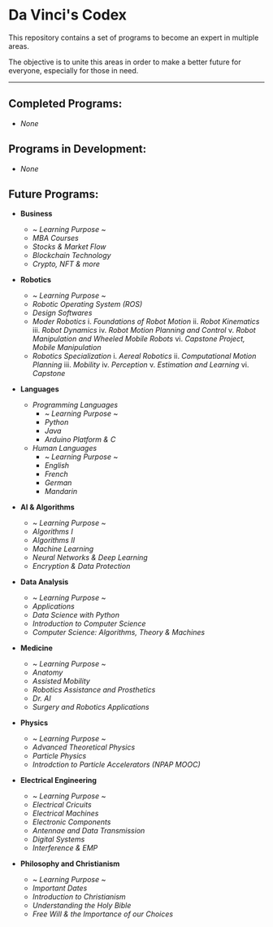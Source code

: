 # Da Vinci's Codex

This repository contains a set of programs to become an expert in multiple areas.

The objective is to unite this areas in order to make a better future for everyone, especially for those in need.

---
## Completed Programs:
- _None_

## Programs in Development:
- _None_

## Future Programs:
- **Business**
    - ~ _Learning Purpose_ ~
    - _MBA Courses_
    - _Stocks & Market Flow_
    - _Blockchain Technology_
    - _Crypto, NFT & more_

- **Robotics**
    - ~ _Learning Purpose_ ~
    - _Robotic Operating System (ROS)_
    - _Design Softwares_
    - _Moder Robotics_
        i. _Foundations of Robot Motion_
        ii. _Robot Kinematics_
        iii. _Robot Dynamics_
        iv. _Robot Motion Planning and Control_
        v. _Robot Manipulation and Wheeled Mobile Robots_
        vi. _Capstone Project, Mobile Manipulation_
    - _Robotics Specialization_
        i. _Aereal Robotics_
        ii. _Computational Motion Planning_
        iii. _Mobility_
        iv. _Perception_
        v. _Estimation and Learning_
        vi. _Capstone_

- **Languages**
    - _Programming Languages_
        - ~ _Learning Purpose_ ~
        - _Python_
        - _Java_
        - _Arduino Platform & C_
    - _Human Languages_
        - ~ _Learning Purpose_ ~
        - _English_
        - _French_
        - _German_
        - _Mandarin_

- **AI & Algorithms**
    - ~ _Learning Purpose_ ~
    - _Algorithms I_
    - _Algorithms II_
    - _Machine Learning_
    - _Neural Networks & Deep Learning_
    - _Encryption & Data Protection_

- **Data Analysis**
    - ~ _Learning Purpose_ ~
    - _Applications_
    - _Data Science with Python_
    - _Introduction to Computer Science_
    - _Computer Science: Algorithms, Theory & Machines_

- **Medicine**
    - ~ _Learning Purpose_ ~
    - _Anatomy_
    - _Assisted Mobility_
    - _Robotics Assistance and Prosthetics_
    - _Dr. AI_
    - _Surgery and Robotics Applications_

- **Physics**
    - ~ _Learning Purpose_ ~
    - _Advanced Theoretical Physics_
    - _Particle Physics_
    - _Introdction to Particle Accelerators (NPAP MOOC)_

- **Electrical Engineering**
    - ~ _Learning Purpose_ ~
    - _Electrical Cricuits_
    - _Electrical Machines_
    - _Electronic Components_
    - _Antennae and Data Transmission_
    - _Digital Systems_
    - _Interference & EMP_

- **Philosophy and Christianism**
    - ~ _Learning Purpose_ ~
    - _Important Dates_
    - _Introduction to Christianism_
    - _Understanding the Holy Bible_
    - _Free Will & the Importance of our Choices_
